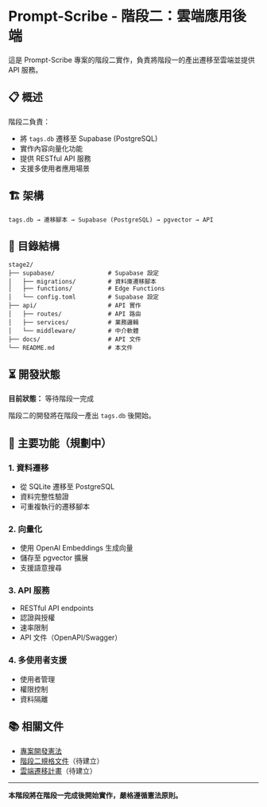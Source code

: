 # Prompt-Scribe - 階段二：雲端應用後端

這是 Prompt-Scribe 專案的階段二實作，負責將階段一的產出遷移至雲端並提供 API 服務。

## 📋 概述

階段二負責：
- 將 `tags.db` 遷移至 Supabase (PostgreSQL)
- 實作內容向量化功能
- 提供 RESTful API 服務
- 支援多使用者應用場景

## 🏗️ 架構

```
tags.db → 遷移腳本 → Supabase (PostgreSQL) → pgvector → API
```

## 📁 目錄結構

```
stage2/
├── supabase/               # Supabase 設定
│   ├── migrations/         # 資料庫遷移腳本
│   ├── functions/          # Edge Functions
│   └── config.toml         # Supabase 設定
├── api/                    # API 實作
│   ├── routes/             # API 路由
│   ├── services/           # 業務邏輯
│   └── middleware/         # 中介軟體
├── docs/                   # API 文件
└── README.md               # 本文件
```

## ⏳ 開發狀態

**目前狀態：** 等待階段一完成

階段二的開發將在階段一產出 `tags.db` 後開始。

## 🎯 主要功能（規劃中）

### 1. 資料遷移
- 從 SQLite 遷移至 PostgreSQL
- 資料完整性驗證
- 可重複執行的遷移腳本

### 2. 向量化
- 使用 OpenAI Embeddings 生成向量
- 儲存至 pgvector 擴展
- 支援語意搜尋

### 3. API 服務
- RESTful API endpoints
- 認證與授權
- 速率限制
- API 文件（OpenAPI/Swagger）

### 4. 多使用者支援
- 使用者管理
- 權限控制
- 資料隔離

## 📚 相關文件

- [專案開發憲法](../.specify/memory/constitution.md)
- [階段二規格文件](../.specify/specs/)（待建立）
- [雲端遷移計畫](../.specify/plans/)（待建立）

---

**本階段將在階段一完成後開始實作，嚴格遵循憲法原則。**

